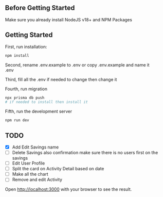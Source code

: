 ## Before Getting Started

Make sure you already install NodeJS v18+ and NPM Packages

## Getting Started

First, run installation:

```bash
npm install
```

Second, rename .env.example to .env or copy .env.example and name it .env

Third, fill all the .env if needed to change then change it

Fourth, run migration

```bash
npx prisma db push
# if needed to install then install it
```

Fifth, run the development server

```bash
npm run dev
```

## TODO

-  [x] Add Edit Savings name
-  [ ] Delete Savings also confirmation make sure there is no users first on the savings
-  [ ] Edit User Profile
-  [ ] Split the card on Activity Detail based on date
-  [ ] Make all the chart
-  [ ] Remove and edit Activity

Open [http://localhost:3000](http://localhost:3000) with your browser to see the result.
